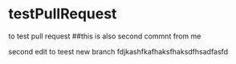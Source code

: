 # testPullRequest
to test pull request 
##this is also second commnt from me

second edit to teest new branch
fdjkashfkafhaksfhaksdfhsadfasfd
